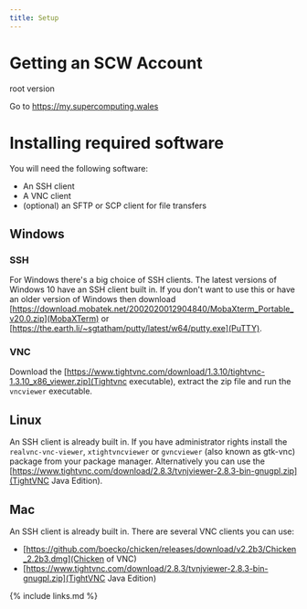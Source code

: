 ```yaml
---
title: Setup
---
```


# Getting an SCW Account

root version

Go to https://my.supercomputing.wales

# Installing required software
You will need the following software:

* An SSH client
* A VNC client
* (optional) an SFTP or SCP client for file transfers

## Windows

### SSH
For Windows there's a big choice of SSH clients. The latest versions of Windows 10 have an SSH client built in. If you don't want to use this or have an older version of Windows then download [https://download.mobatek.net/2002020012904840/MobaXterm_Portable_v20.0.zip](MobaXTerm) or [https://the.earth.li/~sgtatham/putty/latest/w64/putty.exe](PuTTY). 

### VNC
Download the [https://www.tightvnc.com/download/1.3.10/tightvnc-1.3.10_x86_viewer.zip](Tightvnc executable), extract the zip file and run the `vncviewer` executable.

## Linux

An SSH client is already built in. If you have administrator rights install the `realvnc-vnc-viewer`, `xtightvncviewer` or `gvncviewer` (also known as gtk-vnc) package from your package manager. Alternatively you can use the [https://www.tightvnc.com/download/2.8.3/tvnjviewer-2.8.3-bin-gnugpl.zip](TightVNC Java Edition).

## Mac

An SSH client is already built in. There are several VNC clients you can use:
* [https://github.com/boecko/chicken/releases/download/v2.2b3/Chicken_2.2b3.dmg](Chicken of VNC)
* [https://www.tightvnc.com/download/2.8.3/tvnjviewer-2.8.3-bin-gnugpl.zip](TightVNC Java Edition)


{% include links.md %}
